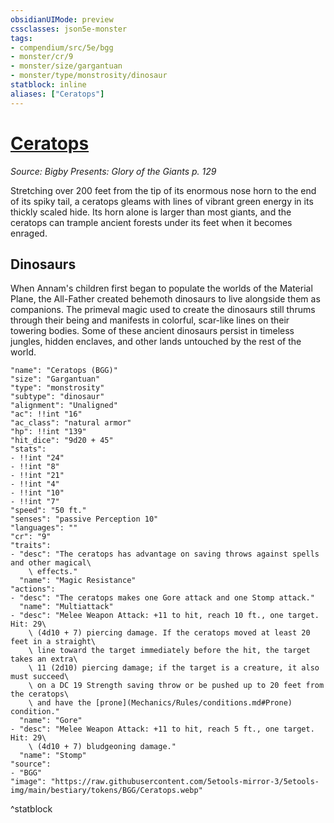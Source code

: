 ```yaml
---
obsidianUIMode: preview
cssclasses: json5e-monster
tags:
- compendium/src/5e/bgg
- monster/cr/9
- monster/size/gargantuan
- monster/type/monstrosity/dinosaur
statblock: inline
aliases: ["Ceratops"]
---
```

# [Ceratops](Mechanics\bestiary\monstrosity/ceratops-bgg.md)
*Source: Bigby Presents: Glory of the Giants p. 129*  

Stretching over 200 feet from the tip of its enormous nose horn to the end of its spiky tail, a ceratops gleams with lines of vibrant green energy in its thickly scaled hide. Its horn alone is larger than most giants, and the ceratops can trample ancient forests under its feet when it becomes enraged.

## Dinosaurs

When Annam's children first began to populate the worlds of the Material Plane, the All-Father created behemoth dinosaurs to live alongside them as companions. The primeval magic used to create the dinosaurs still thrums through their being and manifests in colorful, scar-like lines on their towering bodies. Some of these ancient dinosaurs persist in timeless jungles, hidden enclaves, and other lands untouched by the rest of the world.

```statblock
"name": "Ceratops (BGG)"
"size": "Gargantuan"
"type": "monstrosity"
"subtype": "dinosaur"
"alignment": "Unaligned"
"ac": !!int "16"
"ac_class": "natural armor"
"hp": !!int "139"
"hit_dice": "9d20 + 45"
"stats":
- !!int "24"
- !!int "8"
- !!int "21"
- !!int "4"
- !!int "10"
- !!int "7"
"speed": "50 ft."
"senses": "passive Perception 10"
"languages": ""
"cr": "9"
"traits":
- "desc": "The ceratops has advantage on saving throws against spells and other magical\
    \ effects."
  "name": "Magic Resistance"
"actions":
- "desc": "The ceratops makes one Gore attack and one Stomp attack."
  "name": "Multiattack"
- "desc": "Melee Weapon Attack: +11 to hit, reach 10 ft., one target. Hit: 29\
    \ (4d10 + 7) piercing damage. If the ceratops moved at least 20 feet in a straight\
    \ line toward the target immediately before the hit, the target takes an extra\
    \ 11 (2d10) piercing damage; if the target is a creature, it also must succeed\
    \ on a DC 19 Strength saving throw or be pushed up to 20 feet from the ceratops\
    \ and have the [prone](Mechanics/Rules/conditions.md#Prone) condition."
  "name": "Gore"
- "desc": "Melee Weapon Attack: +11 to hit, reach 5 ft., one target. Hit: 29\
    \ (4d10 + 7) bludgeoning damage."
  "name": "Stomp"
"source":
- "BGG"
"image": "https://raw.githubusercontent.com/5etools-mirror-3/5etools-img/main/bestiary/tokens/BGG/Ceratops.webp"
```
^statblock